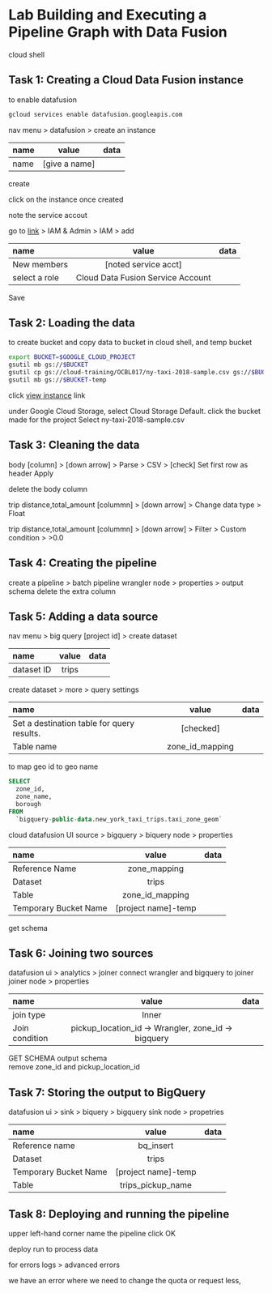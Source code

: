 # Lab Building and Executing a Pipeline Graph with Data Fusion

cloud shell

## Task 1: Creating a Cloud Data Fusion instance

to enable datafusion 

```bash
gcloud services enable datafusion.googleapis.com
```

nav menu > datafusion > create an instance

|name|value|data|
|:------|:------:|------:|
|name|[give a name]||


create

click on the instance once created

note the service accout

go to [link](console.developers.google.com) > IAM & Admin > IAM > add

|name|value|data|
|:------|:------:|------:|
|New members|[noted service acct]||
|select a role|Cloud Data Fusion Service Account ||


Save

## Task 2: Loading the data


to create bucket and copy data to bucket in cloud shell,
and temp bucket
```bash
export BUCKET=$GOOGLE_CLOUD_PROJECT
gsutil mb gs://$BUCKET
gsutil cp gs://cloud-training/OCBL017/ny-taxi-2018-sample.csv gs://$BUCKET
gsutil mb gs://$BUCKET-temp
```

click [view instance]() link

under Google Cloud Storage, select Cloud Storage Default.
 click the bucket made for the project
Select ny-taxi-2018-sample.csv

## Task 3: Cleaning the data

body [column] > [down arrow] > Parse > CSV > 
[check] Set first row as header 
Apply

delete the body column

trip distance,total_amount [colummn] > [down arrow] >  Change data type > Float

trip distance,total_amount [colummn] > [down arrow] >  Filter  > Custom condition > >0.0

##  Task 4: Creating the pipeline

create a pipeline > batch pipeline
wrangler node > properties > output schema 
delete the extra column

## Task 5: Adding a data source

nav menu > big query [project id] > create dataset

|name|value|data|
|:------|:------:|------:|
|dataset ID |trips||

create dataset > more  > query settings

|name|value|data|
|:------|:------:|------:|
| Set a destination table for query results.| [checked]||
|Table name |zone_id_mapping||


to map geo id to geo name 
```sql
SELECT
  zone_id,
  zone_name,
  borough
FROM
  `bigquery-public-data.new_york_taxi_trips.taxi_zone_geom`
```

cloud datafusion UI 
source > bigquery > biquery node > properties

|name|value|data|
|:------|:------:|------:|
|Reference Name|zone_mapping||
| Dataset |trips||
|Table|zone_id_mapping||
|Temporary Bucket Name|[project name]-temp||

get schema

## Task 6: Joining two sources

datafusion ui > analytics > joiner 
connect wrangler and bigquery to joiner
joiner node > properties


|name|value|data|
|:------|:------:|------:|
|join type|Inner||
|Join condition|pickup_location_id -> Wrangler, zone_id -> bigquery||

GET SCHEMA 
output schema  
remove zone_id and pickup_location_id

## Task 7: Storing the output to BigQuery

datafusion ui > sink > biquery > bigquery sink node > propetries

|name|value|data|
|:------|:------:|------:|
|Reference name |bq_insert ||
|Dataset| trips||
|Temporary Bucket Name|[project name]-temp||
|Table|trips_pickup_name||

## Task 8: Deploying and running the pipeline

upper left-hand corner name the pipeline 
click OK 

deploy 
run to process data

for errors
logs > advanced errors

we have an error where we need to change the quota or request less,













